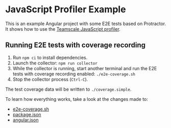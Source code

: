 # JavaScript Profiler Example

This is an example Angular project with some E2E tests based on Protractor.
It shows how to use the [Teamscale JavaScript profiler](https://docs.teamscale.com/howto/recording-test-coverage-for-javascript/).

## Running E2E tests with coverage recording

1. Run `npm ci` to install dependencies.
2. Launch the collector: `npm run collector`
3. While the collector is running, start another terminal and run the E2E tests with coverage recording enabled: `./e2e-coverage.sh`
4. Stop the collector process (`Ctrl-C`).

The test coverage data will be written to `./coverage.simple`.

To learn how everything works, take a look at the changes made to:

- [e2e-coverage.sh](./e2e-coverage.sh)
- [package.json](./package.json)
- [angular.json](./angular.json)

